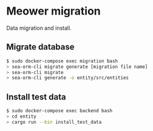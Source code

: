 # Meower migration

Data migration and install.


## Migrate database

```sh
$ sudo docker-compose exec migration bash
> sea-orm-cli migrate generate [migration file name]
> sea-orm-cli migrate
> sea-orm-cli generate -o entity/src/entities
```


## Install test data

```sh
$ sudo docker-compose exec backend bash
> cd entity
> cargo run --bin install_test_data
```
